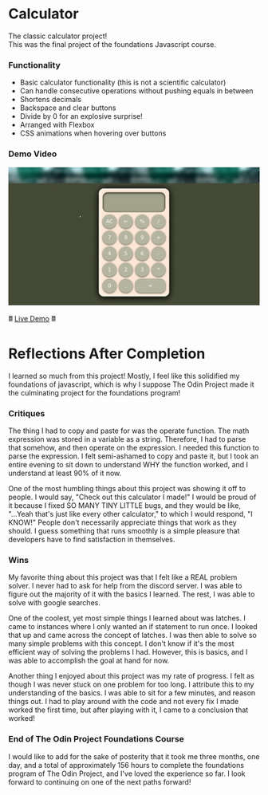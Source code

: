 # Calculator

The classic calculator project!  
This was the final project of the foundations Javascript course.

### Functionality

* Basic calculator functionality (this is not a scientific calculator)
* Can handle consecutive operations without pushing equals in between
* Shortens decimals
* Backspace and clear buttons
* Divide by 0 for an explosive surprise!
* Arranged with Flexbox
* CSS animations when hovering over buttons

### Demo Video

![Calculator Demo Video](calculator.gif)

🖩 [Live Demo](https://replit.com/@brenttbarness/Calculator?v=1) 🖩


# Reflections After Completion

I learned so much from this project! Mostly, I feel like this solidified my foundations of javascript, which is why I suppose The Odin Project made it the culminating project for the foundations program!


### Critiques

The thing I had to copy and paste for was the operate function. The math expression was stored in a variable as a string. Therefore, I had to parse that somehow, and then operate on the expression. I needed this function to parse the expression. I felt semi-ashamed to copy and paste it, but I took an entire evening to sit down to understand WHY the function worked, and I understand at least 90% of it now. 

One of the most humbling things about this project was showing it off to people. I would say, "Check out this calculator I made!" I would be proud of it because I fixed SO MANY TINY LITTLE bugs, and they would be like, "...Yeah that's just like every other calculator," to which I would respond, "I KNOW!" People don't necessarily appreciate things that work as they should. I guess something that runs smoothly is a simple pleasure that developers have to find satisfaction in themselves. 


### Wins

My favorite thing about this project was that I felt like a REAL problem solver. I never had to ask for help from the discord server. I was able to figure out the majority of it with the basics I learned. The rest, I was able to solve with google searches.

One of the coolest, yet most simple things I learned about was latches. I came to instances where I only wanted an if statement to run once. I looked that up and came across the concept of latches. I was then able to solve so many simple problems with this concept. I don't know if it's the most efficient way of solving the problems I had. However, this is basics, and I was able to accomplish the goal at hand for now. 

Another thing I enjoyed about this project was my rate of progress. I felt as though I was never stuck on one problem for too long. I attribute this to my understanding of the basics. I was able to sit for a few minutes, and reason things out. I had to play around with the code and not every fix I made worked the first time, but after playing with it, I came to a conclusion that worked!


### End of The Odin Project Foundations Course

I would like to add for the sake of posterity that it took me three months, one day, and a total of approximately 156 hours to complete the foundations program of The Odin Project, and I've loved the experience so far. I look forward to continuing on one of the next paths forward!